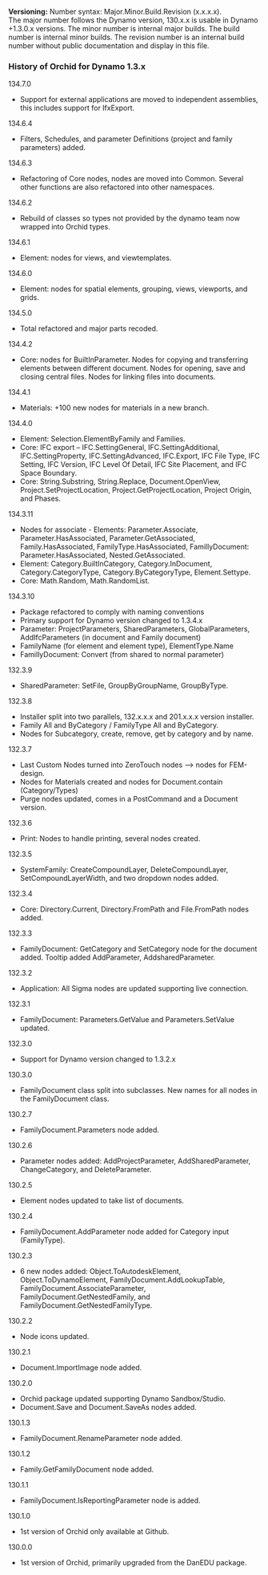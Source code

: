 ﻿**Versioning:** Number syntax: Major.Minor.Build.Revision (x.x.x.x).  
The major number follows the Dynamo version, 130.x.x is usable in Dynamo +1.3.0.x versions. The minor number is internal major builds. The build number is internal minor builds. The revision number is an internal build number without public documentation and display in this file.  


### History of Orchid for Dynamo 1.3.x ###  
  
134.7.0  
- Support for external applications are moved to independent assemblies, this includes support for IfxExport.
  
134.6.4  
- Filters, Schedules, and parameter Definitions (project and family parameters) added.  
  
134.6.3  
- Refactoring of Core nodes, nodes are moved into Common. Several other functions are also refactored into other namespaces.  
  
134.6.2  
- Rebuild of classes so types not provided by the dynamo team now wrapped into Orchid types.  
  
134.6.1	 
- Element: nodes for views, and viewtemplates.  
  
134.6.0  
- Element: nodes for spatial elements, grouping, views, viewports, and grids.  
  
134.5.0  
- Total refactored and major parts recoded.  
  
134.4.2  
- Core: nodes for BuiltInParameter. Nodes for copying and transferring elements between different document. Nodes for opening, save and closing central files. Nodes for linking files into documents.
  
134.4.1  
- Materials: +100 new nodes for materials in a new branch.  
  
134.4.0  
- Element: Selection.ElementByFamily and Families.  
- Core: IFC export – IFC.SettingGeneral, IFC.SettingAdditional, IFC.SettingProperty, IFC.SettingAdvanced, IFC.Export, IFC File Type, IFC Setting, IFC Version, IFC Level Of Detail, IFC Site Placement, and IFC Space Boundary.  
- Core: String.Substring, String.Replace, Document.OpenView, Project.SetProjectLocation, Project.GetProjectLocation, Project Origin, and Phases.  
  
134.3.11  
- Nodes for associate - Elements: Parameter.Associate, Parameter.HasAssociated, Parameter.GetAssociated, Family.HasAssociated, FamilyType.HasAssociated, FamillyDocument: Parameter.HasAssociated, Nested.GetAssociated.  
- Element: Category.BuiltInCategory, Category.InDocument, Category.CategoryType, Category.ByCategoryType, Element.Settype.  
- Core: Math.Random, Math.RandomList.  
  
134.3.10  
- Package refactored to comply with naming conventions  
- Primary support for Dynamo version changed to 1.3.4.x  
- Parameter: ProjectParameters, SharedParameters, GlobalParameters, AddIfcParameters (in document and Family document)  
- FamilyName (for element and element type), ElementType.Name  
- FamillyDocument: Convert (from shared to normal parameter)  
  
132.3.9  
- SharedParameter: SetFile, GroupByGroupName, GroupByType.  
  
132.3.8  
- Installer split into two parallels, 132.x.x.x and 201.x.x.x version installer.  
- Family All and ByCategory / FamilyType All and ByCategory.  
- Nodes for Subcategory, create, remove, get by category and by name.  
  
132.3.7  
- Last Custom Nodes turned into ZeroTouch nodes --> nodes for FEM-design.  
- Nodes for Materials created and nodes for Document.contain (Category/Types)  
- Purge nodes updated, comes in a PostCommand and a Document version.  
  
132.3.6  
- Print: Nodes to handle printing, several nodes created.  
  
132.3.5  
- SystemFamily: CreateCompoundLayer, DeleteCompoundLayer, SetCompoundLayerWidth, and two dropdown nodes added.  
  
132.3.4  
- Core: Directory.Current, Directory.FromPath and File.FromPath nodes added.  
  
132.3.3  
- FamilyDocument: GetCategory and SetCategory node for the document added. Tooltip added AddParameter, AddsharedParameter.  
  
132.3.2  
- Application: All Sigma nodes are updated supporting live connection.  
  
132.3.1  
- FamilyDocument: Parameters.GetValue and Parameters.SetValue updated.  
  
132.3.0  
- Support for Dynamo version changed to 1.3.2.x  
  
130.3.0  
- FamilyDocument class split into subclasses. New names for all nodes in the FamilyDocument class.  
  
130.2.7  
- FamilyDocument.Parameters node added.   
  
130.2.6  
- Parameter nodes added: AddProjectParameter, AddSharedParameter, ChangeCategory, and DeleteParameter.  
  
130.2.5  
- Element nodes updated to take list of documents.  
  
130.2.4  
- FamilyDocument.AddParameter node added for Category input (FamilyType).  
  
130.2.3  
- 6 new nodes added: Object.ToAutodeskElement, Object.ToDynamoElement, FamilyDocument.AddLookupTable, FamilyDocument.AssociateParameter, FamilyDocument.GetNestedFamily, and FamilyDocument.GetNestedFamilyType.  
  
130.2.2  
- Node icons updated.  
  
130.2.1  
- Document.ImportImage node added.  
  
130.2.0  
- Orchid package updated supporting Dynamo Sandbox/Studio.  
- Document.Save and Document.SaveAs nodes added.  
  
130.1.3  
- FamilyDocument.RenameParameter node added.  
  
130.1.2  
- Family.GetFamilyDocument node added.  
  
130.1.1  
- FamilyDocument.IsReportingParameter node is added.  
  
130.1.0  
- 1st version of Orchid only available at Github.  
  
130.0.0  
- 1st version of Orchid, primarily upgraded from the DanEDU package.  
  